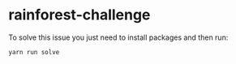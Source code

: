 # rainforest-challenge

To solve this issue you just need to install packages and then run: 
```bash
yarn run solve
```
